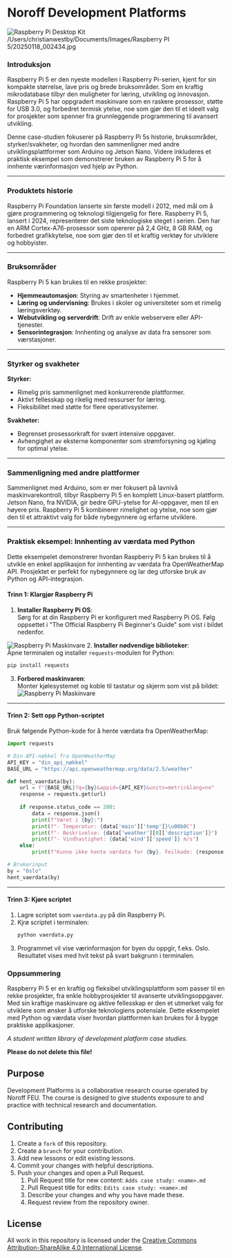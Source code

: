 # Noroff Development Platforms
![Raspberry Pi Desktop Kit](attachment:/mnt/data/20250118_002434.jpeg)
/Users/christianwestby/Documents/Images/Raspberry PI 5/20250118_002434.jpg
### **Introduksjon**
Raspberry Pi 5 er den nyeste modellen i Raspberry Pi-serien, kjent for sin kompakte størrelse, lave pris og brede bruksområder. Som en kraftig mikrodatabase tilbyr den muligheter for læring, utvikling og innovasjon. Raspberry Pi 5 har oppgradert maskinvare som en raskere prosessor, støtte for USB 3.0, og forbedret termisk ytelse, noe som gjør den til et ideelt valg for prosjekter som spenner fra grunnleggende programmering til avansert utvikling.

Denne case-studien fokuserer på Raspberry Pi 5s historie, bruksområder, styrker/svakheter, og hvordan den sammenligner med andre utviklingsplattformer som Arduino og Jetson Nano. Videre inkluderes et praktisk eksempel som demonstrerer bruken av Raspberry Pi 5 for å innhente værinformasjon ved hjelp av Python.

---

### **Produktets historie**
Raspberry Pi Foundation lanserte sin første modell i 2012, med mål om å gjøre programmering og teknologi tilgjengelig for flere. Raspberry Pi 5, lansert i 2024, representerer det siste teknologiske steget i serien. Den har en ARM Cortex-A76-prosessor som opererer på 2,4 GHz, 8 GB RAM, og forbedret grafikkytelse, noe som gjør den til et kraftig verktøy for utviklere og hobbyister.

---

### **Bruksområder**
Raspberry Pi 5 kan brukes til en rekke prosjekter:
- **Hjemmeautomasjon**: Styring av smartenheter i hjemmet.  
- **Læring og undervisning**: Brukes i skoler og universiteter som et rimelig læringsverktøy.  
- **Webutvikling og serverdrift**: Drift av enkle webservere eller API-tjenester.  
- **Sensorintegrasjon**: Innhenting og analyse av data fra sensorer som værstasjoner.  

---

### **Styrker og svakheter**
**Styrker:**  
- Rimelig pris sammenlignet med konkurrerende plattformer.  
- Aktivt fellesskap og rikelig med ressurser for læring.  
- Fleksibilitet med støtte for flere operativsystemer.  

**Svakheter:**  
- Begrenset prosessorkraft for svært intensive oppgaver.  
- Avhengighet av eksterne komponenter som strømforsyning og kjøling for optimal ytelse.  

---

### **Sammenligning med andre plattformer**
Sammenlignet med Arduino, som er mer fokusert på lavnivå maskinvarekontroll, tilbyr Raspberry Pi 5 en komplett Linux-basert plattform. Jetson Nano, fra NVIDIA, gir bedre GPU-ytelse for AI-oppgaver, men til en høyere pris. Raspberry Pi 5 kombinerer rimelighet og ytelse, noe som gjør den til et attraktivt valg for både nybegynnere og erfarne utviklere.

---

### **Praktisk eksempel: Innhenting av værdata med Python**
Dette eksempelet demonstrerer hvordan Raspberry Pi 5 kan brukes til å utvikle en enkel applikasjon for innhenting av værdata fra OpenWeatherMap API. Prosjektet er perfekt for nybegynnere og lar deg utforske bruk av Python og API-integrasjon.

#### **Trinn 1: Klargjør Raspberry Pi**
1. **Installer Raspberry Pi OS**:  
   Sørg for at din Raspberry Pi er konfigurert med Raspberry Pi OS. Følg oppsettet i "The Official Raspberry Pi Beginner's Guide" som vist i bildet nedenfor.  

![Raspberry Pi Maskinvare](attachment:/mnt/data/20250118_003841.jpeg)
2. **Installer nødvendige biblioteker**:  
   Åpne terminalen og installer `requests`-modulen for Python:  
   ```bash
   pip install requests
   ```

3. **Forbered maskinvaren**:  
   Monter kjølesystemet og koble til tastatur og skjerm som vist på bildet:  
   ![Raspberry Pi Maskinvare](attachment:/mnt/data/20250118_003841.jpeg)

---

#### **Trinn 2: Sett opp Python-scriptet**
Bruk følgende Python-kode for å hente værdata fra OpenWeatherMap:

```python
import requests

# Din API-nøkkel fra OpenWeatherMap
API_KEY = "din_api_nøkkel"
BASE_URL = "https://api.openweathermap.org/data/2.5/weather"

def hent_vaerdata(by):
    url = f"{BASE_URL}?q={by}&appid={API_KEY}&units=metric&lang=no"
    response = requests.get(url)
    
    if response.status_code == 200:
        data = response.json()
        print(f"Været i {by}:")
        print(f"- Temperatur: {data['main']['temp']}\u00b0C")
        print(f"- Beskrivelse: {data['weather'][0]['description']}")
        print(f"- Vindhastighet: {data['wind']['speed']} m/s")
    else:
        print(f"Kunne ikke hente værdata for {by}. Feilkode: {response.status_code}")

# Brukerinput
by = "Oslo"
hent_vaerdata(by)
```

---

#### **Trinn 3: Kjøre scriptet**
1. Lagre scriptet som `vaerdata.py` på din Raspberry Pi.  
2. Kjrø scriptet i terminalen:  
   ```bash
   python vaerdata.py
   ```
3. Programmet vil vise værinformasjon for byen du oppgir, f.eks. Oslo. Resultatet vises med hvit tekst på svart bakgrunn i terminalen.




### **Oppsummering**
Raspberry Pi 5 er en kraftig og fleksibel utviklingsplattform som passer til en rekke prosjekter, fra enkle hobbyprosjekter til avanserte utviklingsoppgaver. Med sin kraftige maskinvare og aktive fellesskap er den et utmerket valg for utviklere som ønsker å utforske teknologiens potensiale. Dette eksempelet med Python og værdata viser hvordan plattformen kan brukes for å bygge praktiske applikasjoner.

*A student written library of development platform case studies.*

**Please do not delete this file!**

## Purpose

Development Platforms is a collaborative research course operated by Noroff FEU. The course is designed to give students exposure to and practice with technical research and documentation.

## Contributing

1. Create a `fork` of this repository.
2. Create a `branch` for your contribution.
3. Add new lessons or edit existing lessons.
4. Commit your changes with helpful descriptions.
5. Push your changes and open a Pull Request.
   1. Pull Request title for new content: `Adds case study: <name>.md`
   2. Pull Request title for edits: `Edits case study: <name>.md`
   3. Describe your changes and why you have made these.
   4. Request review from the repository owner.

## License

All work in this repository is licensed under the [Creative Commons Attribution-ShareAlike 4.0 International License](https://creativecommons.org/licenses/by-sa/4.0/).
